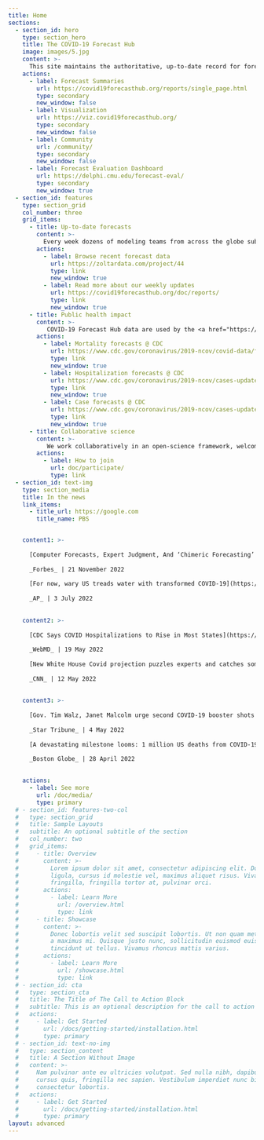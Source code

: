 ```yaml
---
title: Home
sections:
  - section_id: hero
    type: section_hero
    title: The COVID-19 Forecast Hub
    image: images/5.jpg
    content: >-
      This site maintains the authoritative, up-to-date record for forecasts of COVID-19 cases, deaths and hospitalizations in the US, created by dozens of leading infectious disease modeling teams from around the globe, in coordination with the US CDC. 
    actions:
      - label: Forecast Summaries
        url: https://covid19forecasthub.org/reports/single_page.html
        type: secondary
        new_window: false
      - label: Visualization
        url: https://viz.covid19forecasthub.org/
        type: secondary
        new_window: false
      - label: Community
        url: /community/
        type: secondary
        new_window: false
      - label: Forecast Evaluation Dashboard
        url: https://delphi.cmu.edu/forecast-eval/
        type: secondary
        new_window: true
  - section_id: features
    type: section_grid
    col_number: three
    grid_items:
      - title: Up-to-date forecasts
        content: >-
          Every week dozens of modeling teams from across the globe submit forecasts of the trajectory of the COVID-19 pandemic in the US to our [forecast data repository](https://github.com/reichlab/covid19-forecast-hub). In collaboration with the US CDC, we take these data and build a single ensemble forecast which is later analyzed by, and communicated to the general public by CDC.
        actions:
          - label: Browse recent forecast data
            url: https://zoltardata.com/project/44
            type: link
            new_window: true
          - label: Read more about our weekly updates
            url: https://covid19forecasthub.org/doc/reports/
            type: link
            new_window: true
      - title: Public health impact
        content: >-
           COVID-19 Forecast Hub data are used by the <a href="https://www.cdc.gov/coronavirus/2019-ncov/covid-data/forecasting-us.html" target="_blank">US Centers for Disease Control and Prevention</a> and the data journalism site <a href="https://projects.fivethirtyeight.com/covid-forecasts/" target="_blank">FiveThirtyEight</a>. Through these channels, and our [public data repository](https://github.com/reichlab/covid19-forecast-hub), our work serves as a vital source of public information about where the outbreak is headed.
        actions:
          - label: Mortality forecasts @ CDC
            url: https://www.cdc.gov/coronavirus/2019-ncov/covid-data/forecasting-us.html
            type: link
            new_window: true
          - label: Hospitalization forecasts @ CDC
            url: https://www.cdc.gov/coronavirus/2019-ncov/cases-updates/hospitalizations-forecasts.html
            type: link
            new_window: true
          - label: Case forecasts @ CDC
            url: https://www.cdc.gov/coronavirus/2019-ncov/cases-updates/forecasts-cases.html
            type: link
            new_window: true
      - title: Collaborative science
        content: >-
           We work collaboratively in an open-science framework, welcoming participation from modeling teams around the globe to submit predictions from their best COVID-19 models. 
        actions:
          - label: How to join
            url: doc/participate/
            type: link
  - section_id: text-img
    type: section_media
    title: In the news
    link_items: 
      - title_url: https://google.com
        title_name: PBS


    content1: >-  
      
      [Computer Forecasts, Expert Judgment, And ‘Chimeric Forecasting’ Of Infectious Diseases](https://www.forbes.com/sites/johndrake/2022/11/21/computer-forecasts-expert-judgment-and-chimeric-forecasting-of-infectious-diseases/){:target="_blank"}  
      
      _Forbes_ | 21 November 2022  
      
      [For now, wary US treads water with transformed COVID-19](https://apnews.com/article/covid-science-health-infectious-diseases-fb25f987bab09a11be31a32e832dd9de){:target="_blank"}  
      
      _AP_ | 3 July 2022  
      
      
    content2: >-  
      
      [CDC Says COVID Hospitalizations to Rise in Most States](https://www.webmd.com/lung/news/20220519/cdc-says-covid-hospitalizations-to-rise-in-most-states){:target="_blank"}  
      
      _WebMD_ | 19 May 2022  
      
      [New White House Covid projection puzzles experts and catches some Biden officials off guard](https://www.cnn.com/2022/05/12/politics/biden-administration-covid-warnings/index.html){:target="_blank"}  
      
      _CNN_ | 12 May 2022  
      
      
    content3: >-  
      
      [Gov. Tim Walz, Janet Malcolm urge second COVID-19 booster shots for summer](https://www.startribune.com/walz-malcolm-receive-second-covid-19-boosters/600170465/){:target="_blank"}  
      
      _Star Tribune_ | 4 May 2022  
      
      [A devastating milestone looms: 1 million US deaths from COVID-19](https://www.bostonglobe.com/2022/04/28/nation/devastating-milestone-looms-1-million-us-deaths-covid-19/){:target="_blank"}  
      
      _Boston Globe_ | 28 April 2022  
      

    actions:
      - label: See more
        url: /doc/media/
        type: primary
  # - section_id: features-two-col
  #   type: section_grid
  #   title: Sample Layouts
  #   subtitle: An optional subtitle of the section
  #   col_number: two
  #   grid_items:
  #     - title: Overview
  #       content: >-
  #         Lorem ipsum dolor sit amet, consectetur adipiscing elit. Donec nisl
  #         ligula, cursus id molestie vel, maximus aliquet risus. Vivamus in nibh
  #         fringilla, fringilla tortor at, pulvinar orci.
  #       actions:
  #         - label: Learn More
  #           url: /overview.html
  #           type: link
  #     - title: Showcase
  #       content: >-
  #         Donec lobortis velit sed suscipit lobortis. Ut non quam metus. Nullam
  #         a maximus mi. Quisque justo nunc, sollicitudin euismod euismod at,
  #         tincidunt ut tellus. Vivamus rhoncus mattis varius.
  #       actions:
  #         - label: Learn More
  #           url: /showcase.html
  #           type: link
  # - section_id: cta
  #   type: section_cta
  #   title: The Title of The Call to Action Block
  #   subtitle: This is an optional description for the call to action block.
  #   actions:
  #     - label: Get Started
  #       url: /docs/getting-started/installation.html
  #       type: primary
  # - section_id: text-no-img
  #   type: section_content
  #   title: A Section Without Image
  #   content: >-
  #     Nam pulvinar ante eu ultricies volutpat. Sed nulla nibh, dapibus sit amet
  #     cursus quis, fringilla nec sapien. Vestibulum imperdiet nunc bibendum
  #     consectetur lobortis.
  #   actions:
  #     - label: Get Started
  #       url: /docs/getting-started/installation.html
  #       type: primary
layout: advanced
---
```


